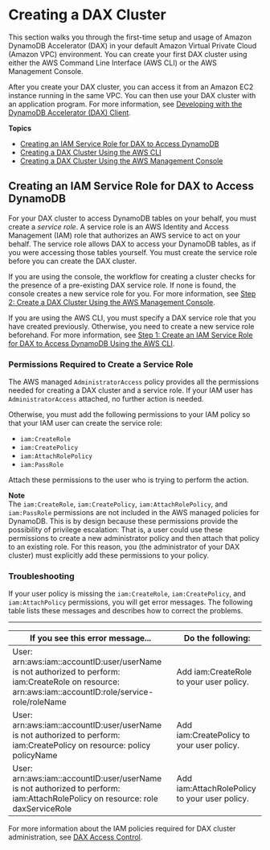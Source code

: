 # Creating a DAX Cluster<a name="DAX.create-cluster"></a>

This section walks you through the first\-time setup and usage of Amazon DynamoDB Accelerator \(DAX\) in your default Amazon Virtual Private Cloud \(Amazon VPC\) environment\. You can create your first DAX cluster using either the AWS Command Line Interface \(AWS CLI\) or the AWS Management Console\.

After you create your DAX cluster, you can access it from an Amazon EC2 instance running in the same VPC\. You can then use your DAX cluster with an application program\. For more information, see [Developing with the DynamoDB Accelerator \(DAX\) Client](DAX.client.md)\.

**Topics**
+ [Creating an IAM Service Role for DAX to Access DynamoDB](#DAX.create-cluster.iam-permissions)
+ [Creating a DAX Cluster Using the AWS CLI](DAX.create-cluster.cli.md)
+ [Creating a DAX Cluster Using the AWS Management Console](DAX.create-cluster.console.md)

## Creating an IAM Service Role for DAX to Access DynamoDB<a name="DAX.create-cluster.iam-permissions"></a>

For your DAX cluster to access DynamoDB tables on your behalf, you must create a *service role*\. A service role is an AWS Identity and Access Management \(IAM\) role that authorizes an AWS service to act on your behalf\. The service role allows DAX to access your DynamoDB tables, as if you were accessing those tables yourself\. You must create the service role before you can create the DAX cluster\.

If you are using the console, the workflow for creating a cluster checks for the presence of a pre\-existing DAX service role\. If none is found, the console creates a new service role for you\. For more information, see [Step 2: Create a DAX Cluster Using the AWS Management Console](DAX.create-cluster.console.create-cluster.md)\.

If you are using the AWS CLI, you must specify a DAX service role that you have created previously\. Otherwise, you need to create a new service role beforehand\. For more information, see [Step 1: Create an IAM Service Role for DAX to Access DynamoDB Using the AWS CLI](DAX.create-cluster.cli.create-service-role.md)\.

### Permissions Required to Create a Service Role<a name="DAX.create-cluster.iam-permissions.required"></a>

The AWS managed `AdministratorAccess` policy provides all the permissions needed for creating a DAX cluster and a service role\. If your IAM user has `AdministratorAccess` attached, no further action is needed\.

Otherwise, you must add the following permissions to your IAM policy so that your IAM user can create the service role:
+ `iam:CreateRole`
+ `iam:CreatePolicy`
+ `iam:AttachRolePolicy`
+ `iam:PassRole`

Attach these permissions to the user who is trying to perform the action\.

**Note**  
The `iam:CreateRole`, `iam:CreatePolicy`, `iam:AttachRolePolicy`, and `iam:PassRole` permissions are not included in the AWS managed policies for DynamoDB\. This is by design because these permissions provide the possibility of privilege escalation: That is, a user could use these permissions to create a new administrator policy and then attach that policy to an existing role\. For this reason, you \(the administrator of your DAX cluster\) must explicitly add these permissions to your policy\.

### Troubleshooting<a name="DAX.create-cluster.iam-permissions.troubleshooting"></a>

If your user policy is missing the `iam:CreateRole`, `iam:CreatePolicy`, and `iam:AttachPolicy` permissions, you will get error messages\. The following table lists these messages and describes how to correct the problems\.


****  

| If you see this error message\.\.\. | Do the following: | 
| --- | --- | 
| User: arn:aws:iam::accountID:user/userName is not authorized to perform: iam:CreateRole on resource: arn:aws:iam::accountID:role/service\-role/roleName  | Add iam:CreateRole to your user policy\. | 
| User: arn:aws:iam::accountID:user/userName is not authorized to perform: iam:CreatePolicy on resource: policy policyName |  Add iam:CreatePolicy to your user policy\. | 
| User: arn:aws:iam::accountID:user/userName is not authorized to perform: iam:AttachRolePolicy on resource: role daxServiceRole | Add iam:AttachRolePolicy to your user policy\. | 

For more information about the IAM policies required for DAX cluster administration, see [DAX Access Control](DAX.access-control.md)\.